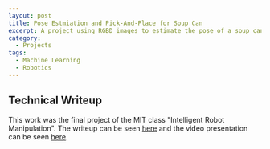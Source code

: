 ```yaml
---
layout: post
title: Pose Estmiation and Pick-And-Place for Soup Can
excerpt: A project using RGBD images to estimate the pose of a soup can and non-linear optimization to execute a pick-and-place maneuver. <br><br>
category:
  - Projects
tags:
  - Machine Learning
  - Robotics
---
```


## Technical Writeup

This work was the final project of the MIT class "Intelligent Robot Manipulation".  The writeup can be seen [here](https://alexcuellar.github.io\assets\pdfs\Maipulation_Writeup.pdf) and the video presentation can be seen [here](https://youtu.be/5_PvdaBFkl0).
